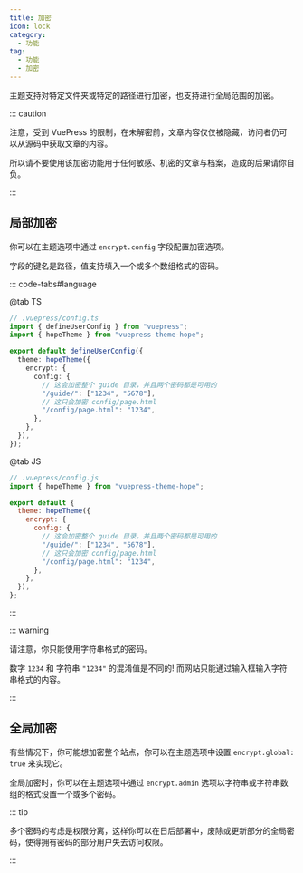 ```yaml
---
title: 加密
icon: lock
category:
  - 功能
tag:
  - 功能
  - 加密
---
```


主题支持对特定文件夹或特定的路径进行加密，也支持进行全局范围的加密。

::: caution

注意，受到 VuePress 的限制，在未解密前，文章内容仅仅被隐藏，访问者仍可以从源码中获取文章的内容。

所以请不要使用该加密功能用于任何敏感、机密的文章与档案，造成的后果请你自负。

:::

<!-- more -->

## 局部加密

你可以在主题选项中通过 `encrypt.config` 字段配置加密选项。

字段的键名是路径，值支持填入一个或多个数组格式的密码。

::: code-tabs#language

@tab TS

```ts
// .vuepress/config.ts
import { defineUserConfig } from "vuepress";
import { hopeTheme } from "vuepress-theme-hope";

export default defineUserConfig({
  theme: hopeTheme({
    encrypt: {
      config: {
        // 这会加密整个 guide 目录，并且两个密码都是可用的
        "/guide/": ["1234", "5678"],
        // 这只会加密 config/page.html
        "/config/page.html": "1234",
      },
    },
  }),
});
```

@tab JS

```js
// .vuepress/config.js
import { hopeTheme } from "vuepress-theme-hope";

export default {
  theme: hopeTheme({
    encrypt: {
      config: {
        // 这会加密整个 guide 目录，并且两个密码都是可用的
        "/guide/": ["1234", "5678"],
        // 这只会加密 config/page.html
        "/config/page.html": "1234",
      },
    },
  }),
};
```

:::

::: warning

请注意，你只能使用字符串格式的密码。

数字 `1234` 和 字符串 `"1234"` 的混淆值是不同的! 而网站只能通过输入框输入字符串格式的内容。

:::

## 全局加密

有些情况下，你可能想加密整个站点，你可以在主题选项中设置 `encrypt.global: true` 来实现它。

全局加密时，你可以在主题选项中通过 `encrypt.admin` 选项以字符串或字符串数组的格式设置一个或多个密码。

::: tip

多个密码的考虑是权限分离，这样你可以在日后部署中，废除或更新部分的全局密码，使得拥有密码的部分用户失去访问权限。

:::
